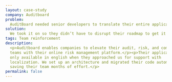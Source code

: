 ```yaml
---
layout: case-study
company: Auditboard
problem:
  AuditBoard needed senior developers to translate their entire application.
solution:
  We took it on so they didn’t have to disrupt their roadmap to get it done.
tags: Team reinforcement
description:
  <p>Auditboard enables companies to elevate their audit, risk, and compliance
  teams with their online risk management platform.</p><p>Their application was
  only available in english when they approached us for support with
  localization. We set up an architecture and migrated their code automatically,
  saving their team months of effort.</p>
permalink: false
---
```

